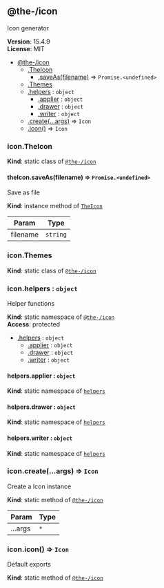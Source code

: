<!--- Code generated by @the-/script-doc. DO NOT EDIT. -->

<a name="module_@the-/icon"></a>

## @the-/icon
Icon generator

**Version**: 15.4.9  
**License**: MIT  

* [@the-/icon](#module_@the-/icon)
    * [.TheIcon](#module_@the-/icon.TheIcon)
        * [.saveAs(filename)](#module_@the-/icon.TheIcon+saveAs) ⇒ <code>Promise.&lt;undefined&gt;</code>
    * [.Themes](#module_@the-/icon.Themes)
    * [.helpers](#module_@the-/icon.helpers) : <code>object</code>
        * [.applier](#module_@the-/icon.helpers.applier) : <code>object</code>
        * [.drawer](#module_@the-/icon.helpers.drawer) : <code>object</code>
        * [.writer](#module_@the-/icon.helpers.writer) : <code>object</code>
    * [.create(...args)](#module_@the-/icon.create) ⇒ <code>Icon</code>
    * [.icon()](#module_@the-/icon.icon) ⇒ <code>Icon</code>

<a name="module_@the-/icon.TheIcon"></a>

### icon.TheIcon
**Kind**: static class of [<code>@the-/icon</code>](#module_@the-/icon)  
<a name="module_@the-/icon.TheIcon+saveAs"></a>

#### theIcon.saveAs(filename) ⇒ <code>Promise.&lt;undefined&gt;</code>
Save as file

**Kind**: instance method of [<code>TheIcon</code>](#module_@the-/icon.TheIcon)  

| Param | Type |
| --- | --- |
| filename | <code>string</code> | 

<a name="module_@the-/icon.Themes"></a>

### icon.Themes
**Kind**: static class of [<code>@the-/icon</code>](#module_@the-/icon)  
<a name="module_@the-/icon.helpers"></a>

### icon.helpers : <code>object</code>
Helper functions

**Kind**: static namespace of [<code>@the-/icon</code>](#module_@the-/icon)  
**Access**: protected  

* [.helpers](#module_@the-/icon.helpers) : <code>object</code>
    * [.applier](#module_@the-/icon.helpers.applier) : <code>object</code>
    * [.drawer](#module_@the-/icon.helpers.drawer) : <code>object</code>
    * [.writer](#module_@the-/icon.helpers.writer) : <code>object</code>

<a name="module_@the-/icon.helpers.applier"></a>

#### helpers.applier : <code>object</code>
**Kind**: static namespace of [<code>helpers</code>](#module_@the-/icon.helpers)  
<a name="module_@the-/icon.helpers.drawer"></a>

#### helpers.drawer : <code>object</code>
**Kind**: static namespace of [<code>helpers</code>](#module_@the-/icon.helpers)  
<a name="module_@the-/icon.helpers.writer"></a>

#### helpers.writer : <code>object</code>
**Kind**: static namespace of [<code>helpers</code>](#module_@the-/icon.helpers)  
<a name="module_@the-/icon.create"></a>

### icon.create(...args) ⇒ <code>Icon</code>
Create a Icon instance

**Kind**: static method of [<code>@the-/icon</code>](#module_@the-/icon)  

| Param | Type |
| --- | --- |
| ...args | <code>\*</code> | 

<a name="module_@the-/icon.icon"></a>

### icon.icon() ⇒ <code>Icon</code>
Default exports

**Kind**: static method of [<code>@the-/icon</code>](#module_@the-/icon)  

